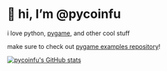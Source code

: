<h1>👋 hi, I’m @pycoinfu</h1>

i love python, [pygame](https://github.com/pygame), and other cool stuff
  
make sure to check out <a href="https://github.com/Matiiss/pygame_examples"> pygame examples repository</a>!

[![pycoinfu's GitHub stats](https://github-readme-stats.vercel.app/api?username=pycoinfu&hide=stars&count_private=true&show_icons=true&theme=tokyonight&hide_border=true)](https://github.com/anuraghazra/github-readme-stats)
